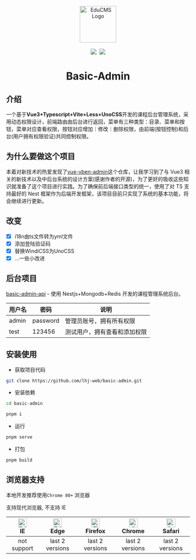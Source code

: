 <div align="center"> <a href="https://github.com/lhj-web/basic-admin"> <img alt="EduCMS Logo" width="100px" src="https://my-picture-bed-1304169582.cos.ap-nanjing.myqcloud.com/uPic/education.svg"> </a> <br> <br>
<a href="https://github.com/lhj-web/basic-admin/blob/main/LICENSE"><img src="https://img.shields.io/github/license/lhj-web/basic-admin"></a>&nbsp;
<a href="https://github.com/lhj-web/basic-admin/stargazers"><img src="https://img.shields.io/github/stars/lhj-web/basic-admin"></a>
<h1>Basic-Admin</h1>
</div>

## 介绍

一个基于**Vue3+Typescript+Vite+Less+UnoCSS**开发的课程后台管理系统，采用动态权限设计，前端路由由后台进行返回，菜单有三种类型：目录、菜单和按钮，菜单对应查看权限，按钮对应增加｜修改｜删除权限，由前端(按钮控制)和后台(用户拥有权限验证)共同控制权限。

## 为什么要做这个项目

本着对新技术的热爱发现了[vue-vben-admin](https://github.com/vbenjs/vue-vben-admin)这个仓库，让我学习到了与 Vue3 相关的新技术以及中后台系统的设计方案(感谢作者的开源)，为了更好的吸收这些知识就准备了这个项目进行实践。为了确保前后端接口类型的统一，使用了对 TS 支持最好的 Nest 框架作为后端开发框架，该项目目前只实现了系统的基本功能，将会继续进行更新。

## 改变
- [x] i18n由ts文件转为yml文件
- [x] 添加登陆验证码
- [x] 替换WindiCSS为UnoCSS
- [x] ...一些小改进

## 后台项目

[basic-admin-api](https://github.com/lhj-web/basic-admin-api) - 使用 Nestjs+Mongodb+Redis 开发的课程管理系统后台。

| 用户名 | 密码     | 说明                         |
| ------ | -------- | ---------------------------- |
| admin  | password | 管理员账号，拥有所有权限     |
| test   | 123456   | 测试用户，拥有查看和添加权限 |

## 安装使用

- 获取项目代码

```bash
git clone https://github.com/lhj-web/basic-admin.git
```

- 安装依赖

```bash
cd basic-admin

pnpm i

```

- 运行

```bash
pnpm serve
```

- 打包

```bash
pnpm build
```

## 浏览器支持

本地开发推荐使用`Chrome 80+` 浏览器

支持现代浏览器, 不支持 IE

| [<img src="https://raw.githubusercontent.com/alrra/browser-logos/master/src/edge/edge_48x48.png" alt=" Edge" width="24px" height="24px" />](http://godban.github.io/browsers-support-badges/)</br>IE | [<img src="https://raw.githubusercontent.com/alrra/browser-logos/master/src/edge/edge_48x48.png" alt=" Edge" width="24px" height="24px" />](http://godban.github.io/browsers-support-badges/)</br>Edge | [<img src="https://raw.githubusercontent.com/alrra/browser-logos/master/src/firefox/firefox_48x48.png" alt="Firefox" width="24px" height="24px" />](http://godban.github.io/browsers-support-badges/)</br>Firefox | [<img src="https://raw.githubusercontent.com/alrra/browser-logos/master/src/chrome/chrome_48x48.png" alt="Chrome" width="24px" height="24px" />](http://godban.github.io/browsers-support-badges/)</br>Chrome | [<img src="https://raw.githubusercontent.com/alrra/browser-logos/master/src/safari/safari_48x48.png" alt="Safari" width="24px" height="24px" />](http://godban.github.io/browsers-support-badges/)</br>Safari |
| :-: | :-: | :-: | :-: | :-: |
| not support | last 2 versions | last 2 versions | last 2 versions | last 2 versions |

